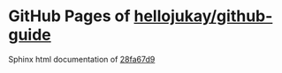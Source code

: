 GitHub Pages of [hellojukay/github-guide](https://github.com/hellojukay/github-guide.git)
===
Sphinx html documentation of [28fa67d9](https://github.com/hellojukay/github-guide/tree/28fa67d9377f47396863140e88b85e537cf0e834)
